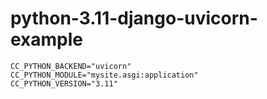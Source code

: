 # python-3.11-django-uvicorn-example

```
CC_PYTHON_BACKEND="uvicorn"
CC_PYTHON_MODULE="mysite.asgi:application"
CC_PYTHON_VERSION="3.11"
```
